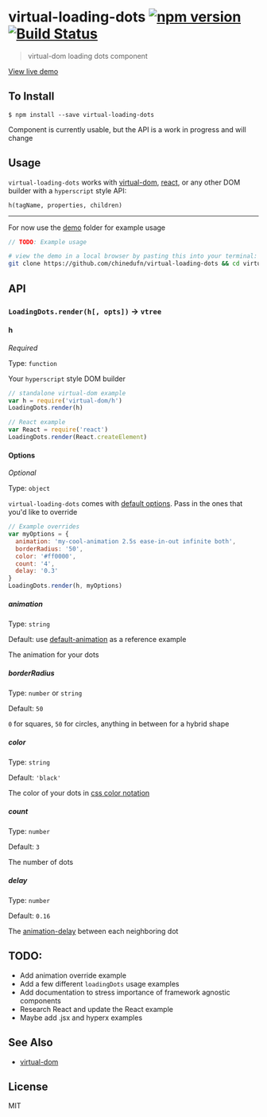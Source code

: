virtual-loading-dots [![npm version](https://badge.fury.io/js/virtual-loading-dots.svg)](http://badge.fury.io/js/virtual-loading-dots) [![Build Status](https://travis-ci.org/chinedufn/virtual-loading-dots.svg?branch=master)](https://travis-ci.org/chinedufn/virtual-loading-dots)
===============

> virtual-dom loading dots component

[View live demo](http://chinedufn.github.io/virtual-loading-dots)

## To Install

```
$ npm install --save virtual-loading-dots
```

Component is currently usable, but the API is a work in progress and will change

## Usage

`virtual-loading-dots` works with [virtual-dom](https://github.com/Matt-Esch/virtual-dom),
[react](https://npmjs.com/package/react), or any other DOM builder with a `hyperscript` style
API:

`h(tagName, properties, children)`

---

For now use the [demo](/demo) folder for example usage

```js
// TODO: Example usage
```

```sh
# view the demo in a local browser by pasting this into your terminal:
git clone https://github.com/chinedufn/virtual-loading-dots && cd virtual-loading-dots && npm install && npm run demo
```

## API

### `LoadingDots.render(h[, opts])` -> `vtree`

#### h

*Required*

Type: `function`

Your `hyperscript` style DOM builder

```js
// standalone virtual-dom example
var h = require('virtual-dom/h')
LoadingDots.render(h)
```

```js
// React example
var React = require('react')
LoadingDots.render(React.createElement)
```

#### Options

*Optional*

Type: `object`

`virtual-loading-dots` comes with [default options](src/default-options.js). Pass in the ones that you'd like to override

```js
// Example overrides
var myOptions = {
  animation: 'my-cool-animation 2.5s ease-in-out infinite both',
  borderRadius: '50',
  color: '#ff0000',
  count: '4',
  delay: '0.3'
}
LoadingDots.render(h, myOptions)
```

##### animation

Type: `string`

Default: use [default-animation](src/default-animation.js#L25) as a reference example

The animation for your dots

##### borderRadius

Type: `number` or `string`

Default: `50`

`0` for squares, `50` for circles, anything in between for a hybrid shape

##### color

Type: `string`

Default: `'black'`

The color of your dots in [css color notation](https://developer.mozilla.org/en-US/docs/Web/CSS/color)

##### count

Type: `number`

Default: `3`

The number of dots

##### delay

Type: `number`

Default: `0.16`

The [animation-delay](https://developer.mozilla.org/en-US/docs/Web/CSS/animation-delay) between each neighboring dot

## TODO:

- Add animation override example
- Add a few different `loadingDots` usage examples
- Add documentation to stress importance of framework agnostic components
- Research React and update the  React example
- Maybe add .jsx and hyperx examples

## See Also

- [virtual-dom](https://github.com/Matt-Esch/virtual-dom)

## License

MIT
